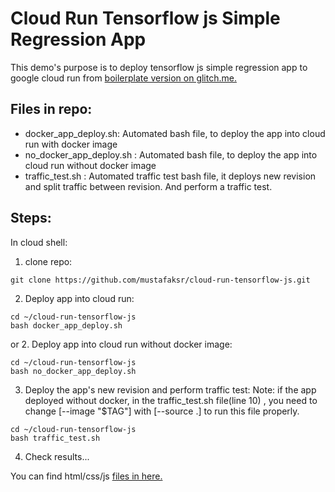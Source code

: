 # Cloud Run  Tensorflow js Simple Regression App
This demo's purpose is to deploy tensorflow js simple regression app to google cloud run from  [boilerplate version on glitch.me.](https://tensorflowjs-multiple-neuron-linear-regression-to-learn.glitch.me/)

## Files in repo:
* docker_app_deploy.sh: Automated bash file, to deploy the app into cloud run with docker image 
* no_docker_app_deploy.sh : Automated bash file, to deploy the app into cloud run without docker image
* traffic_test.sh : Automated traffic test bash file, it deploys new revision and split traffic between revision. And perform a traffic test.
## Steps:
In cloud shell:
1. clone repo: 
```
git clone https://github.com/mustafaksr/cloud-run-tensorflow-js.git
```
2. Deploy app into cloud run:
```
cd ~/cloud-run-tensorflow-js
bash docker_app_deploy.sh
```
or
2. Deploy app into cloud run without docker image:
```
cd ~/cloud-run-tensorflow-js
bash no_docker_app_deploy.sh
```

3. Deploy the app's new revision and perform traffic test:
Note: if the app deployed without docker, in the traffic_test.sh file(line 10) ,  you need to change  [--image "$TAG"] with [--source .] to run this file properly.
 
```
cd ~/cloud-run-tensorflow-js
bash traffic_test.sh
```
4. Check results...

You can find html/css/js [files in here.](https://github.com/mustafaksr/Machine-Learning/tree/main/tensorflow.js/linear-regression) 

